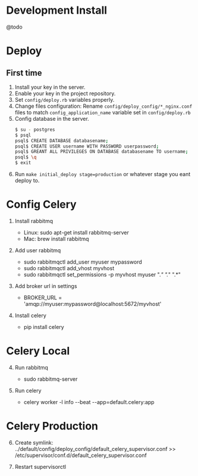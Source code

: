 # Development Install

@todo

# Deploy

## First time

1. Install your key in the server.
2. Enable your key in the project repository.
3. Set ```config/deploy.rb``` variables properly.
3. Change files configuration:
    Rename ```config/deploy_config/*_nginx.conf``` files to match ```config_application_name``` variable set in ```config/deploy.rb```
4. Config database in the server.
    ```bash
    $ su - postgres
    $ psql
    psql$ CREATE DATABASE databasename;
    psql$ CREATE USER username WITH PASSWORD userpassword;
    psql$ GREANT ALL PRIVILEGES ON DATABASE databasename TO username;
    psql$ \q
    $ exit
    ```
5. Run ```make initial_deploy stage=production``` or whatever stage you eant deploy to.

# Config Celery


1. Install rabbitmq
    - Linux: sudo apt-get install rabbitmq-server 
    - Mac: brew install rabbitmq

2. Add user rabbitmq
    - sudo rabbitmqctl add_user myuser mypassword
    - sudo rabbitmqctl add_vhost myvhost
    - sudo rabbitmqctl set_permissions -p myvhost myuser ".*" ".*" ".*"

4. Add broker url in settings
    - BROKER_URL = 'amqp://myuser:mypassword@localhost:5672/myvhost'

3. Install celery
    - pip install celery

# Celery Local
4. Run rabbitmq 
    - sudo rabbitmq-server

5. Run celery
    - celery worker -l info --beat --app=default.celery:app

# Celery Production

6. Create symlink: ../default/config/deploy_config/default_celery_supervisor.conf >> /etc/supervisor/conf.d/default_celery_supervisor.conf

7. Restart supervisorctl
